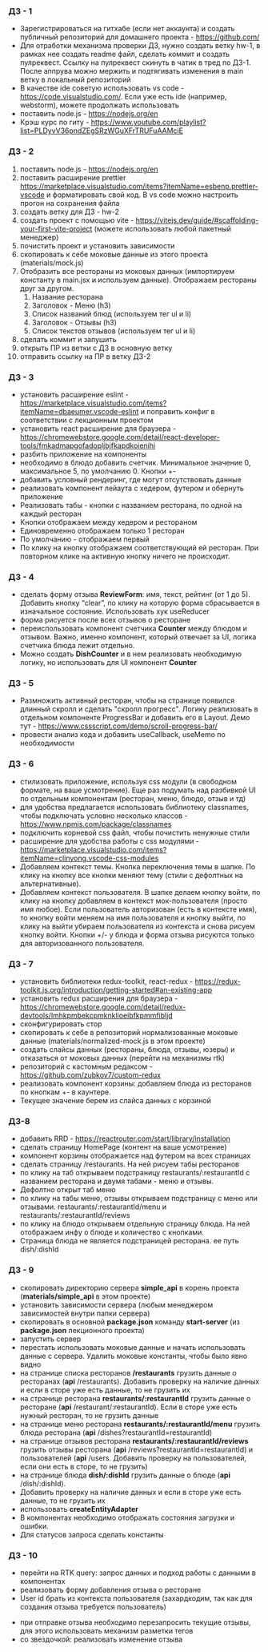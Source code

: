 ### ДЗ - 1

- Зарегистрироваться на гитхабе (если нет аккаунта) и создать публичный репозиторий для домашнего проекта - https://github.com/
- Для отработки механизма проверки ДЗ, нужно создать ветку hw-1, в рамках нее создать readme файл, сделать коммит и создать пулреквест. Ссылку на пулреквест скинуть в чатик в тред по ДЗ-1. После аппрува можно мержить и подтягивать изменения в main ветку в локальный репозиторий
- В качестве ide советую использовать vs code - https://code.visualstudio.com/. Если уже есть ide (например, webstorm), можете продолжать использовать
- поставить node.js - https://nodejs.org/en
- Крэш курс по гиту - https://www.youtube.com/playlist?list=PLDyvV36pndZEgSRzWGuXFrTRUFuAAMciE

### ДЗ - 2

1. поставить node.js - https://nodejs.org/en
2. поставить расширение prettier https://marketplace.visualstudio.com/items?itemName=esbenp.prettier-vscode и форматировать свой код. В vs code можно настроить прогон на сохранения файла
3. создать ветку для ДЗ - hw-2
4. создать проект с помощью vite - https://vitejs.dev/guide/#scaffolding-your-first-vite-project (можете использовать любой пакетный менеджер)
5. почистить проект и установить зависимости
6. скопировать к себе моковые данные из этого проекта (materials/mock.js)
7. Отобразить все рестораны из моковых данных (импортируем константу в main.jsx и используем данные). Отображаем рестораны друг за другом.
   1. Название ресторана
   2. Заголовок - Меню (h3)
   3. Список названий блюд (используем тег ul и li)
   4. Заголовок - Отзывы (h3)
   5. Список текстов отзывов (используем тег ul и li)
8. сделать коммит и запушить
9. открыть ПР из ветки с ДЗ в основную ветку
10. отправить ссылку на ПР в ветку ДЗ-2

### ДЗ - 3

+ установить расширение eslint - https://marketplace.visualstudio.com/items?itemName=dbaeumer.vscode-eslint и поправить конфиг в соответствии с лекционным проектом
+ установить react расширение для браузера - https://chromewebstore.google.com/detail/react-developer-tools/fmkadmapgofadopljbjfkapdkoienihi
+ разбить приложение на компоненты
+ необходимо в блюдо добавить счетчик. Минимальное значение 0, максимальное 5, по умолчанию 0. Кнопки +-
+ добавить условный рендеринг, где могут отсутствовать данные
+ реализовать компонент лейаута с хедером, футером и обернуть приложение
+ Реализовать табы - кнопки с названием ресторана, по одной на каждый ресторан
+ Кнопки отображаем между хедером и рестораном
+ Единовременно отображаем только 1 ресторан
+ По умолчанию - отображаем первый
+ По клику на кнопку отображаем соответствующий ей ресторан. При повторном клике на активную кнопку ничего не происходит.

### ДЗ - 4

+ сделать форму отзыва **ReviewForm**: имя, текст, рейтинг (от 1 до 5). Добавить кнопку “clear”, по клику на которую форма сбрасывается в изначальное состояние. Использовать хук useReducer
+ форма рисуется после всех отзывов о ресторане
+ переиспользовать компонент счетчика **Counter** между блюдом и отзывом. Важно, именно компонент, который отвечает за UI, логика счетчика блюда лежит отдельно. 
+ Можно создать **DishCounter** и в нем реализовать необходимую логику, но использовать для UI компонент **Counter**

### ДЗ - 5

- Размножить активный ресторан, чтобы на странице появился длинный скролл и сделать "скролл прогресс". Логику реализовать в отдельном компоненте ProgressBar и добавить его в Layout. Демо тут - https://www.cssscript.com/demo/scroll-progress-bar/
- провести анализ кода и добавить useCallback, useMemo по необходимости

### ДЗ - 6

+ стилизовать приложение, используя css модули (в свободном формате, на ваше усмотрение). Еще раз подумать над разбивкой UI по отдельным компонентам (ресторан, меню, блюдо, отзыв и тд)
+ для удобства предлагается использовать библиотеку classnames, чтобы подключать условно несколько классов - https://www.npmjs.com/package/classnames
+ подключить корневой css файл, чтобы почистить ненужные стили
+ расширение для удобства работы с css модулями - https://marketplace.visualstudio.com/items?itemName=clinyong.vscode-css-modules
+ Добавляем контекст темы. Кнопка переключения темы в шапке. По клику на кнопку все кнопки меняют тему (стили с дефолтных на альтернативные).
+ Добавляем контекст пользователя. В шапке делаем кнопку войти, по клику на кнопку добавляем в контекст мок-пользователя (просто имя любое). Если пользователь авторизован (есть в контексте имя), то кнопку войти меняем на имя пользователя и кнопку выйти, по клику на выйти убираем пользователя из контекста и снова рисуем кнопку войти. Кнопки +/- у блюда и форма отзыва рисуются только для авторизованного пользователя.

### ДЗ - 7

+ установить библиотеки redux-toolkit, react-redux - https://redux-toolkit.js.org/introduction/getting-started#an-existing-app
+ установить redux расширения для браузера - https://chromewebstore.google.com/detail/redux-devtools/lmhkpmbekcpmknklioeibfkpmmfibljd
+ сконфигурировать стор
+ скопировать к себе в репозиторий нормализованные моковые данные (materials/normalized-mock.js в этом проекте)
+ создать слайсы данных (рестораны, блюда, отзывы, юзеры) и отказаться от моковых данных (перейти на механизмы rtk)
+ репозиторий с кастомным редаксом - https://github.com/zubkov7/custom-redux
+ реализовать компонент корзины: добавляем блюда из ресторанов по кнопкам +- в каунтере. 
+ Текущее значение берем из слайса данных с корзиной

### ДЗ-8
+ добавить RRD - https://reactrouter.com/start/library/installation
+ сделать страницу HomePage (контент на ваше усмотрение)
+ компонент корзины отображается над футером на всех страницах
+ сделать страницу /restaurants. На ней рисуем табы ресторанов
+ по клику на таб открываем подстраницу restaurants/:restaurantId с названием ресторана и двумя табами - меню и отзывы.
+ Дефолтно открыт таб меню
+ по клику на табы меню, отзывы открываем подстраницу с меню или отзывами. restaurants/:restaurantId/menu и restaurants/:restaurantId/reviews
+ по клику на блюдо открываем отдельную страницу блюда. На ней отображаем инфу о блюде и количество с кнопками. 
+ Страница блюда не является подстраницей ресторана. ее путь dish/:dishId


### ДЗ - 9

+ скопировать директорию сервера **simple_api** в корень проекта (**materials/simple_api** в этом проекте)
+ установить зависимости сервера (любым менеджером зависимостей внутри папки сервера)
+ скопировать в основной **package.json** команду **start-server** (из **package.json** лекционного проекта)
+ запустить сервер
+ перестать использовать моковые данные и начать использовать данные с сервера. Удалить моковые константы, чтобы было явно видно
+ на странице списка ресторанов **/restaurants** грузить данные о ресторанах (**api** /restaurants). Добавить проверку на наличие данных и если в сторе уже есть данные, то не грузить их
+ на странице ресторана **restaurants/:restaurantId** грузить данные о ресторане (**api** /restaurant/:restaurantId). Если в сторе уже есть нужный ресторан, то не грузить данные
+ на странице меню ресторана **restaurants/:restaurantId/menu** грузить блюда ресторана (**api** /dishes?restaurantId=restaurantId)
+ на странице отзывов ресторана **restaurants/:restaurantId/reviews** грузить отзывы ресторана (**api** /reviews?restaurantId=restaurantId) и пользователей (**api** /users. Добавить проверку на пользователей, если они есть в сторе, то не грузить)
+ на странице блюда **dish/:dishId** грузить данные о блюде (**api** /dish/:dishId). 
+ Добавить проверку на наличие данных и если в сторе уже есть данные, то не грузить их
+ использовать **createEntityAdapter**
+ В компонентах необходимо отображать состояния загрузки и ошибки. 
+ Для статусов запроса сделать константы

### ДЗ - 10

+ перейти на RTK query: запрос данных и подход работы с данными в компонентах
+ реализовать форму добавления отзыва о ресторане
+ User id брать из контекста пользователя (захардкодим, так как для создания отзыва требуется пользователь)
- при отправке отзыва необходимо перезапросить текущие отзывы, для этого использовать механизм разметки тегов
- со звездочкой: реализовать изменение отзыва